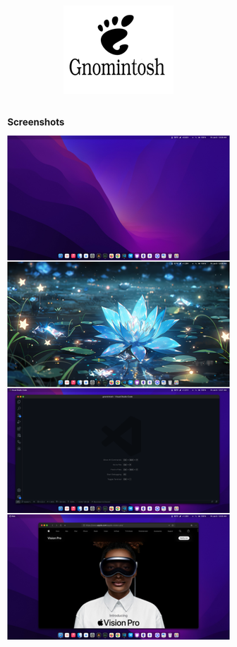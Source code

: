 <div align="center">
<img src="./images/gnomintosh.png" hight="250px" width="250px" style="padding: 20px 20px;"></img>
</div>

## Screenshots
![](./images/1.png)
![](./images/2.png)
![](./images/3.png)
![](./images/4.png)